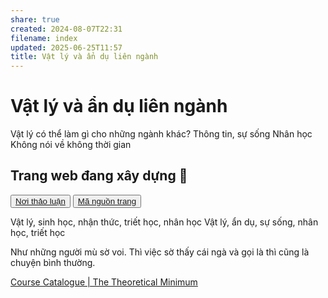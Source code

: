 ```yaml
---
share: true
created: 2024-08-07T22:31
filename: index
updated: 2025-06-25T11:57
title: Vật lý và ẩn dụ liên ngành
---
```

# Vật lý và ẩn dụ liên ngành
Vật lý có thể làm gì cho những ngành khác?
Thông tin, sự sống
Nhân học
Không nói về không thời gian

## Trang web đang xây dựng 🚧

<button><a href="https://doi-thoai.deno.dev/discordQC.48.1">Nơi thảo luận</a></button>
<button><a href="https://doi-thoai.deno.dev/i_.48.1">Mã nguồn trang</a></button>

Vật lý, sinh học, nhận thức, triết học, nhân học
Vật lý, ẩn dụ, sự sống, nhân học, triết học

Như những người mù sờ voi. Thì việc sờ thấy cái ngà và gọi là thì cũng là chuyện bình thường. 

[Course Catalogue | The Theoretical Minimum](https://theoreticalminimum.com/courses)